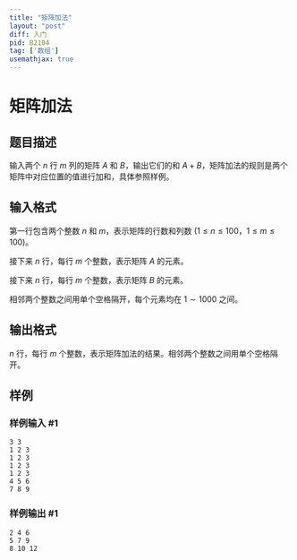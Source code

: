 ```yaml
---
title: "矩阵加法"
layout: "post"
diff: 入门
pid: B2104
tag: ['数组']
usemathjax: true
---
```


# 矩阵加法
## 题目描述

输入两个 $n$ 行 $m$ 列的矩阵 $A$ 和 $B$，输出它们的和 $A+B$，矩阵加法的规则是两个矩阵中对应位置的值进行加和，具体参照样例。
## 输入格式

第一行包含两个整数 $n$ 和 $m$，表示矩阵的行数和列数 $(1 \le n \le 100$，$1 \le m \le 100)$。

接下来 $n$ 行，每行 $m$ 个整数，表示矩阵 $A$ 的元素。

接下来 $n$ 行，每行 $m$ 个整数，表示矩阵 $B$ 的元素。

相邻两个整数之间用单个空格隔开，每个元素均在 $1 \sim 1000$ 之间。
## 输出格式

$n$ 行，每行 $m$ 个整数，表示矩阵加法的结果。相邻两个整数之间用单个空格隔开。
## 样例

### 样例输入 #1
```
3 3
1 2 3
1 2 3
1 2 3
1 2 3
4 5 6
7 8 9
```
### 样例输出 #1
```
2 4 6
5 7 9
8 10 12
```
